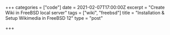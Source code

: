 +++
categories = ["code"]
date = 2021-02-07T17:00:00Z
excerpt = "Create Wiki in FreeBSD local server"
tags = ["wiki", "freebsd"]
title = "Installation & Setup Wikimedia in FreeBSD 12"
type = "post"

+++
